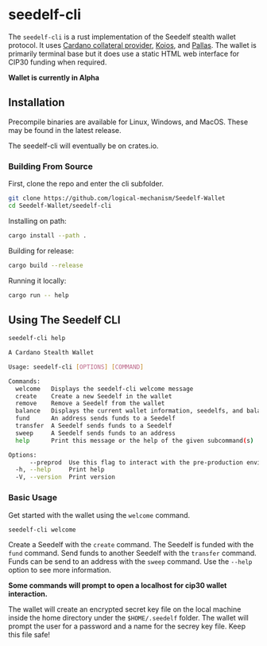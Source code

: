 # **seedelf-cli**

The `seedelf-cli` is a rust implementation of the Seedelf stealth wallet protocol. It uses [Cardano collateral provider](https://giveme.my/), [Koios](https://www.koios.rest/), and [Pallas](https://github.com/txpipe/pallas). The wallet is primarily terminal base but it does use a static HTML web interface for CIP30 funding when required.

**Wallet is currently in Alpha**

## Installation

Precompile binaries are available for Linux, Windows, and MacOS. These may be found in the latest release. 

The seedelf-cli will eventually be on crates.io.

### Building From Source

First, clone the repo and enter the cli subfolder.
```bash
git clone https://github.com/logical-mechanism/Seedelf-Wallet
cd Seedelf-Wallet/seedelf-cli
```

Installing on path:
```bash
cargo install --path .
```

Building for release:
```bash
cargo build --release
```

Running it locally:
```bash
cargo run -- help
```

## Using The Seedelf CLI

```bash
seedelf-cli help
```

```bash
A Cardano Stealth Wallet

Usage: seedelf-cli [OPTIONS] [COMMAND]

Commands:
  welcome   Displays the seedelf-cli welcome message
  create    Create a new Seedelf in the wallet
  remove    Remove a Seedelf from the wallet
  balance   Displays the current wallet information, seedelfs, and balance
  fund      An address sends funds to a Seedelf
  transfer  A Seedelf sends funds to a Seedelf
  sweep     A Seedelf sends funds to an address
  help      Print this message or the help of the given subcommand(s)

Options:
      --preprod  Use this flag to interact with the pre-production environment
  -h, --help     Print help
  -V, --version  Print version
```

### Basic Usage

Get started with the wallet using the `welcome` command.

```bash
seedelf-cli welcome
```

Create a Seedelf with the `create` command. The Seedelf is funded with the `fund` command. Send funds to another Seedelf with the `transfer` command. Funds can be send to an address with the `sweep` command. Use the `--help` option to see more information.

**Some commands will prompt to open a localhost for cip30 wallet interaction.**

The wallet will create an encrypted secret key file on the local machine inside the home directory under the `$HOME/.seedelf` folder. The wallet will prompt the user for a password and a name for the secrey key file. Keep this file safe!